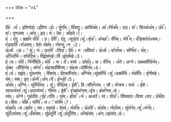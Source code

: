+++
title = "०६"

+++


  
दे꣣वः꣢ ।वः꣣। द्रविणोदाः꣢।द्र꣣विणः।दाः꣢। पू꣣र्णा꣢म्। वि꣣वष्टु। आसि꣡च꣢म्। आ꣣।सि꣡च꣢꣯म्। उत्। वा꣣। सिञ्च꣡ध्व꣢म्। उ꣡प꣢꣯। वा꣣। पृणध्वम् । आ꣢त्। इत्। वः꣣। देवः꣢। ओ꣣हते।1।  
प्र꣢ । ए꣣तु । ब्रह्म꣢꣯ण प꣡तिः꣢꣯ । प्र। दे꣣वी꣢। ए꣣तु ।सूनृ꣡ता꣢।सु꣣।नृ꣡ता꣢꣯। अ꣡च्छा꣢꣯। वी꣣र꣢म्। न꣡र्य꣢꣯ म्। प꣣ङ्क्ति꣡रा꣢धसम्।प꣣ङ्कति꣢।रा꣣धसम्। देवाः꣢ य꣣ज्ञ꣢म्। न꣣यन्तु।नः ।2।  
ऊ꣣र्ध्वः꣢ ।ऊ।꣣ सु꣢। नः꣢। ऊत꣡ये꣣ ।ति꣡ष्ठ꣢꣯। दे꣣वः꣢। न ।स꣣विता꣢। ऊ꣣र्ध्वः꣢। वा꣡ज꣢꣯स्य। स꣡नि꣢꣯ता। य꣢त्। अ꣣ञ्जि꣡भिः꣢। वा꣣घ꣡द्भिः꣢। वि꣣ह्व꣡या꣢महे।वि꣣।ह्व꣡या꣢꣯महे।3।  
प्र꣢।यः। रा꣣ये꣢। नि꣡नी꣢꣯षति। म꣡र्तः꣢꣯ । यः। ते꣣। वसो । दा꣡श꣢꣯त्। सः। वी꣣र꣢म् । ध꣣त्ते। अग्ने। उक्थशँसि꣡न꣢म्। उ꣣क्थ ।शँसि꣡न꣢म्। त्म꣡ना꣢꣯। स꣣हस्रपो꣢षि꣡णम्। स꣣हस्र।पोषि꣡ण꣢म्।4।  
प्र꣢।वः꣣। यह्व꣢म्। पु꣣रूणा꣢म् । वि꣣शा꣢म्। दे꣣वयती꣡ना꣢म्। अ꣣ग्नि꣢म्।सू꣣क्ते꣢भिः꣣।सु꣣।उक्थे꣡भिः꣢। व꣡चो꣢꣯भिः। वृ꣣णीमहे। य꣢म्। सम्। इत्।अ꣣न्ये꣢।अ꣣न्।ये꣢। इ꣣न्ध꣡ते꣢।5।  
अ꣣य꣢म्। अ꣣ग्निः꣢। सु꣣वी꣡र्य꣣स्य । सु꣣। वी꣡र्य꣢꣯स्य। ई꣡शे꣢꣯। हि।सौ꣡भ꣢꣯गस्य । सौ। भ꣣गस्य। रायः꣢ । ई꣣शे। स्वपत्य꣡स्य꣣।सु꣣।अपत्य꣡स्य꣢। गो꣡म꣢꣯तः। ई꣡शे꣢꣯। वृ꣣त्रह꣡था꣢नाम्।वृ꣣त्र। ह꣡था꣢꣯नाम्।6।  
त्व꣢म्। अ꣣ग्ने। गृह꣡प꣢तिः।गृ꣣ह꣢।प꣣तिः। त्व꣢म्। हो꣡ता꣢꣯ ।नः꣢। अध्वरे꣢। त्वं। पो꣡ता꣢꣯। वि꣣श्ववार।विश्व।वार। प्र꣡चे꣢꣯ताः प्र।चे꣣ताः। य꣡क्षि꣢꣯। या꣡सि꣢꣯। च।꣣ वा꣡र्य꣢꣯म्।7।  
स꣡खा꣢꣯यः।स।खा꣣यः। त्वा। ववृमहे। देवम्꣢। म꣡र्ता꣢꣯सः। ऊ꣣त꣡ये꣢। अ꣣पा꣢म्। न꣣पा꣢꣯तम्। सु꣣भ꣡ग꣢म्।सु꣣।भ꣡ग꣢꣯म्। सु꣣दँ꣡ऽस꣢सम्।सु꣣।दँ꣡स꣢꣯सम्। सु꣣प्र꣡तू꣢र्तिं।सु꣣।प्र꣡तू꣢꣯र्त्तिम्। अ꣣नेह꣡स꣢म् ।अ꣣न्।एह꣡स꣢म्।8।
